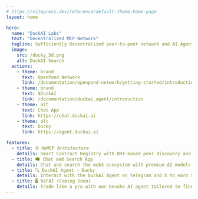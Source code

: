 ```yaml
---
# https://vitepress.dev/reference/default-theme-home-page
layout: home

hero:
  name: "DuckAI Labs"
  text: "Decentralized MCP Network"
  tagline: Sufficiently Decentralized peer-to-peer network and AI Agent Framework for building the next generation of Decentralized Agentic Organizations
  image:
    src: /ducky_3d.png
    alt: DuckAI Search
  actions:
    - theme: brand
      text: OpenPond Network
      link: /documentation/openpond-network/getting-started/introduction
    - theme: brand
      text: $DuckAI
      link: /documentation/duckai_agent/introduction
    - theme: alt
      text: Chat App
      link: https://chat.duckai.ai
    - theme: alt
      text: Ducky
      link: https://agent.duckai.ai

features:
  - title: 🌐 deMCP Architecture
    details: Smart Contract Registry with DHT-based peer discovery and distributed message routing for Agent-to-Agent communication
  - title: 🗨️ Chat and Search App
    details: Chat and search the web3 ecosystem with premium AI models from DuckAI Labs, OpenAI, XAI, Anthropic and more
  - title: 🔍 DuckAI Agent - Ducky
    details: Interact with the DuckAI Agent on telegram and X to earn $DUCKAI
  - title: 🖥️ DeFAI (Coming Soon)
    details: Trade like a pro with our besoke AI agent tailored to finding alpha, executing trades, balancing portfolios, and finding the best yield opportunities
---
```

